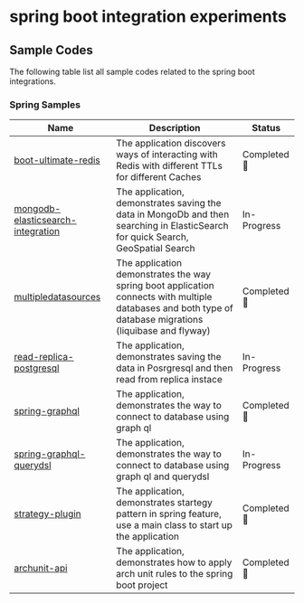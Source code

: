 # spring boot integration experiments

## Sample Codes

The following table list all sample codes related to the spring boot integrations.

### Spring Samples


| Name                                                                     | Description | Status |
|--------------------------------------------------------------------------| ------------------ | --------------|
| [boot-ultimate-redis](./boot-ultimate-redis)                             | The application discovers ways of interacting with Redis with different TTLs for different Caches | Completed 👏 |
| [mongodb-elasticsearch-integration](./mongodb-elasticsearch-integration) | The application, demonstrates saving the data in MongoDb and then searching in ElasticSearch for quick Search, GeoSpatial Search | In-Progress |
| [multipledatasources](./multipledatasources)                             | The application demonstrates the way spring boot application connects with multiple databases and both type of database migrations (liquibase and flyway)| Completed 👏 |
| [read-replica-postgresql](./read-replica-postgresql)                     | The application, demonstrates saving the data in Posrgresql and then read from replica instace | In-Progress |
| [spring-graphql](./spring-graphql)                                       | The application, demonstrates the way to connect to database using graph ql |  Completed 👏 |
| [spring-graphql-querydsl](./spring-graphql-querydsl)                     | The application, demonstrates the way to connect to database using graph ql and querydsl| In-Progress |
| [strategy-plugin](./strategy-plugin)                                     | The application, demonstrates startegy pattern in spring feature, use a main class to start up the application | Completed 👏 |
| [archunit-api](./archunit-api)                                           | The application, demonstrates how to apply arch unit rules to the spring boot project | Completed 👏  |